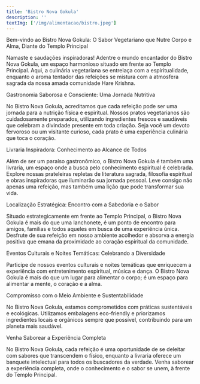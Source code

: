 ```yaml
---
title: 'Bistro Nova Gokula'
description: ''
textImg: ['/img/alimentacao/bistro.jpeg']
---
```

Bem-vindo ao Bistro Nova Gokula: O Sabor Vegetariano que Nutre Corpo e Alma, Diante do Templo Principal

Namaste e saudações inspiradoras! Adentre o mundo encantador do Bistro Nova Gokula, um espaço harmonioso situado em frente ao Templo Principal. Aqui, a culinária vegetariana se entrelaça com a espiritualidade, enquanto o aroma tentador das refeições se mistura com a atmosfera sagrada da nossa amada comunidade Hare Krishna.

Gastronomia Saborosa e Consciente: Uma Jornada Nutritiva

No Bistro Nova Gokula, acreditamos que cada refeição pode ser uma jornada para a nutrição física e espiritual. Nossos pratos vegetarianos são cuidadosamente preparados, utilizando ingredientes frescos e saudáveis que celebram a divindade presente em toda criação. Seja você um devoto fervoroso ou um visitante curioso, cada prato é uma experiência culinária que toca o coração.

Livraria Inspiradora: Conhecimento ao Alcance de Todos

Além de ser um paraíso gastronômico, o Bistro Nova Gokula é também uma livraria, um espaço onde a busca pelo conhecimento espiritual é celebrada. Explore nossas prateleiras repletas de literatura sagrada, filosofia espiritual e obras inspiradoras que iluminarão sua jornada pessoal. Leve consigo não apenas uma refeição, mas também uma lição que pode transformar sua vida.

Localização Estratégica: Encontro com a Sabedoria e o Sabor

Situado estrategicamente em frente ao Templo Principal, o Bistro Nova Gokula é mais do que uma lanchonete, é um ponto de encontro para amigos, famílias e todos aqueles em busca de uma experiência única. Desfrute de sua refeição em nosso ambiente acolhedor e absorva a energia positiva que emana da proximidade ao coração espiritual da comunidade.

Eventos Culturais e Noites Temáticas: Celebrando a Diversidade

Participe de nossos eventos culturais e noites temáticas que enriquecem a experiência com entretenimento espiritual, música e dança. O Bistro Nova Gokula é mais do que um lugar para alimentar o corpo; é um espaço para alimentar a mente, o coração e a alma.

Compromisso com o Meio Ambiente e Sustentabilidade

No Bistro Nova Gokula, estamos comprometidos com práticas sustentáveis e ecológicas. Utilizamos embalagens eco-friendly e priorizamos ingredientes locais e orgânicos sempre que possível, contribuindo para um planeta mais saudável.

Venha Saborear a Experiência Completa

No Bistro Nova Gokula, cada refeição é uma oportunidade de se deleitar com sabores que transcendem o físico, enquanto a livraria oferece um banquete intelectual para todos os buscadores da verdade. Venha saborear a experiência completa, onde o conhecimento e o sabor se unem, à frente do Templo Principal.